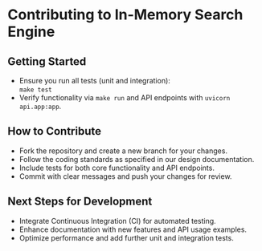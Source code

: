 # Contributing to In-Memory Search Engine

## Getting Started
- Ensure you run all tests (unit and integration):  
  `make test`
- Verify functionality via `make run` and API endpoints with `uvicorn api.app:app`.

## How to Contribute
- Fork the repository and create a new branch for your changes.
- Follow the coding standards as specified in our design documentation.
- Include tests for both core functionality and API endpoints.
- Commit with clear messages and push your changes for review.

## Next Steps for Development
- Integrate Continuous Integration (CI) for automated testing.
- Enhance documentation with new features and API usage examples.
- Optimize performance and add further unit and integration tests.
